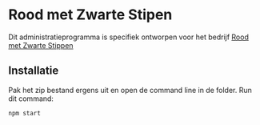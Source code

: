 # Rood met Zwarte Stipen
Dit administratieprogramma is specifiek ontworpen voor het bedrijf [Rood met Zwarte Stippen](https://www.roodmetzwartestippen.nl)

## Installatie
Pak het zip bestand ergens uit en open de command line in de folder.
Run dit command:
```bash
npm start
```